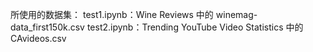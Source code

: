 所使用的数据集：
test1.ipynb：Wine Reviews 中的 winemag-data_first150k.csv
test2.ipynb：Trending YouTube Video Statistics 中的 CAvideos.csv